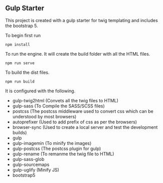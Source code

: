 ## Gulp Starter

This project is created with a gulp starter for twig templating and includes the bootstrap 5.

To begin first run

```
npm install
```

To run the engine. It will create the build folder with all the HTML files.

```
npm run serve
```

To build the dist files.

```
npm run build
```

It is configured with the following.

- gulp-twig2html (Convets all the twig files to HTML)
- gulp-sass (To Compile the SASS/SCSS files)
- postcss (The postcss middleware used to convert css which can be understood by most browsers)
- autoprefixer (Used to add prefix of css as per the browsers)
- browser-sync (Used to create a local server and test the development builds)
- gulp
- gulp-imagemin (To minify the images)
- gulp-postcss (The postcss plugin for gulp)
- gulp-rename (To remanme the twig file to HTML)
- gulp-sass-glob
- gulp-sourcemaps
- gulp-uglify (Minify JS)
- bootstrap5
